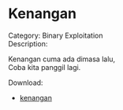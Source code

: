# Kenangan
Category: Binary Exploitation  
Description:

Kenangan cuma ada dimasa lalu,  
Coba kita panggil lagi.

Download:
- [kenangan](./forPlayer/kenangan)
